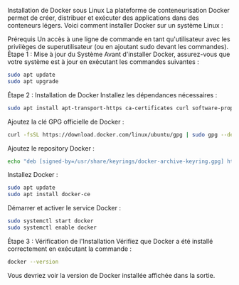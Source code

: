 Installation de Docker sous Linux
La plateforme de conteneurisation Docker permet de créer, distribuer et exécuter des applications dans des conteneurs légers. Voici comment installer Docker sur un système Linux :

Prérequis
Un accès à une ligne de commande en tant qu'utilisateur avec les privilèges de superutilisateur (ou en ajoutant sudo devant les commandes).
Étape 1 : Mise à jour du Système
Avant d'installer Docker, assurez-vous que votre système est à jour en exécutant les commandes suivantes :
``` bash
sudo apt update
sudo apt upgrade
```
Étape 2 : Installation de Docker
Installez les dépendances nécessaires :
``` bash
sudo apt install apt-transport-https ca-certificates curl software-properties-common
```
Ajoutez la clé GPG officielle de Docker :
``` bash
curl -fsSL https://download.docker.com/linux/ubuntu/gpg | sudo gpg --dearmor -o /usr/share/keyrings/docker-archive-keyring.gpg
```
Ajoutez le repository Docker :
``` bash
echo "deb [signed-by=/usr/share/keyrings/docker-archive-keyring.gpg] https://download.docker.com/linux/ubuntu $(lsb_release -cs) stable" | sudo tee /etc/apt/sources.list.d/docker.list > /dev/null
```

Installez Docker :
``` bash
sudo apt update
sudo apt install docker-ce
```
Démarrer et activer le service Docker :
``` bash
sudo systemctl start docker
sudo systemctl enable docker
```
Étape 3 : Vérification de l'Installation
Vérifiez que Docker a été installé correctement en exécutant la commande :
``` bash
docker --version
```

Vous devriez voir la version de Docker installée affichée dans la sortie.